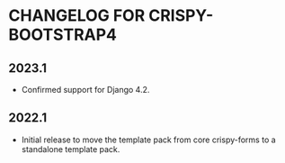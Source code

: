 # CHANGELOG FOR CRISPY-BOOTSTRAP4

## 2023.1

* Confirmed support for Django 4.2.

## 2022.1

* Initial release to move the template pack from core crispy-forms to a 
  standalone template pack. 